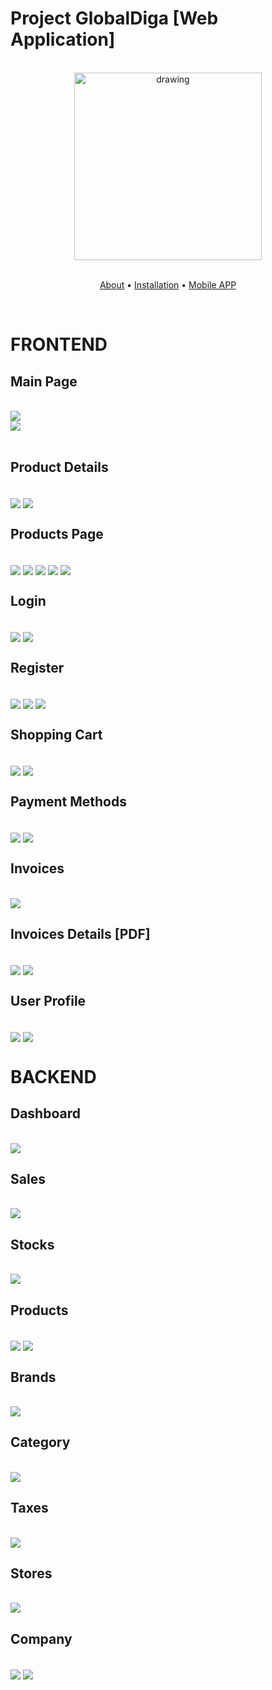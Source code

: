 # Project GlobalDiga [Web Application]

<br>

<div align="center">
<img src="ReadMeImgs/logo.png" alt="drawing" width="300"/>
</div>

<br>
<div align="center">

[About](about.md) • [Installation](Install.md) • [Mobile APP](https://github.com/JoaoJesus1337/GlobalDiga_Mobile_App)

</div>

<br>

# FRONTEND

## Main Page

<br>

<img align="top" style="display:flex" src="ReadMeImgs/mainpage1.jpg" />
<img align="top" style="display:flex" src="ReadMeImgs/mainpage2.jpg" />

<br>

## Product Details

<br>

<img align="center" src="ReadMeImgs/productdetail.jpg" />
<img align="center" src="ReadMeImgs/productdetail2.jpg" />

<br>

## Products Page

<br>

<img align="center" src="ReadMeImgs/produtos1.jpg" />
<img align="center" src="ReadMeImgs/produtos2.jpg" />
<img align="center" src="ReadMeImgs/produtos3.jpg" />
<img align="center" src="ReadMeImgs/produtos4.jpg" />
<img align="center" src="ReadMeImgs/produtos5.jpg" />

<br>

## Login

<br>

<img align="center" src="ReadMeImgs/login1.jpg" />
<img align="center" src="ReadMeImgs/login2.jpg" />

<br>

## Register

<br>

<img align="center" src="ReadMeImgs/registo1.jpg" />
<img align="center" src="ReadMeImgs/registo2.jpg" />
<img align="center" src="ReadMeImgs/registo3.jpg" />

<br>

## Shopping Cart

<br>

<img align="center" src="ReadMeImgs/carrinho1.jpg" />
<img align="center" src="ReadMeImgs/carrinho2.jpg" />

<br>

## Payment Methods

<br>

<img align="center" src="ReadMeImgs/metodosdepagamento1.jpg" />
<img align="center" src="ReadMeImgs/metodosdepagamento2.jpg" />

<br>

## Invoices

<br>

<img align="center" src="ReadMeImgs/fatura.jpg" />

<br>

## Invoices Details [PDF]

<br>

<img align="center" src="ReadMeImgs/fatura2.jpg" />
<img align="center" src="ReadMeImgs/fatura3.jpg" />

<br>

## User Profile

<br>

<img align="center" src="ReadMeImgs/user1.jpg" />
<img align="center" src="ReadMeImgs/user2.jpg" />

<br>

# BACKEND

## Dashboard

<br>

<img align="center" src="ReadMeImgs/backendmain.jpg" />

<br>

## Sales

<br>

<img align="center" src="ReadMeImgs/sales.jpg" />

<br>

## Stocks

<br>

<img align="center" src="ReadMeImgs/stocks.jpg" />

<br>

## Products

<br>

<img align="center" src="ReadMeImgs/productsback1.jpg" />
<img align="center" src="ReadMeImgs/productsback2.jpg" />

<br>

## Brands

<br>

<img align="center" src="ReadMeImgs/brand.jpg" />

<br>

## Category

<br>

<img align="center" src="ReadMeImgs/categoria.jpg" />

<br>

## Taxes

<br>

<img align="center" src="ReadMeImgs/iva.jpg" />

<br>

## Stores

<br>

<img align="center" src="ReadMeImgs/lojas.jpg" />

<br>

## Company

<br>

<img align="center" src="ReadMeImgs/empresa1.jpg" />
<img align="center" src="ReadMeImgs/empresa2.jpg" />

<br>
